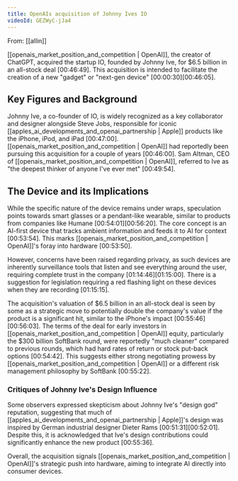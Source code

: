 ```yaml
---
title: OpenAIs acquisition of Johnny Ives IO
videoId: GEZWyC-jJa4
---
```


From: [[allin]] <br/> 

[[openais_market_position_and_competition | OpenAI]], the creator of ChatGPT, acquired the startup IO, founded by Johnny Ive, for $6.5 billion in an all-stock deal <a class="yt-timestamp" data-t="00:46:49">[00:46:49]</a>. This acquisition is intended to facilitate the creation of a new "gadget" or "next-gen device" <a class="yt-timestamp" data-t="00:00:30">[00:00:30]</a><a class="yt-timestamp" data-t="00:46:05">[00:46:05]</a>.

## Key Figures and Background
Johnny Ive, a co-founder of IO, is widely recognized as a key collaborator and designer alongside Steve Jobs, responsible for iconic [[apples_ai_developments_and_openai_partnership | Apple]] products like the iPhone, iPod, and iPad <a class="yt-timestamp" data-t="00:47:00">[00:47:00]</a>. [[openais_market_position_and_competition | OpenAI]] had reportedly been pursuing this acquisition for a couple of years <a class="yt-timestamp" data-t="00:46:00">[00:46:00]</a>. Sam Altman, CEO of [[openais_market_position_and_competition | OpenAI]], referred to Ive as "the deepest thinker of anyone I've ever met" <a class="yt-timestamp" data-t="00:49:54">[00:49:54]</a>.

## The Device and its Implications
While the specific nature of the device remains under wraps, speculation points towards smart glasses or a pendant-like wearable, similar to products from companies like Humane <a class="yt-timestamp" data-t="00:54:01">[00:54:01]</a><a class="yt-timestamp" data-t="00:56:20">[00:56:20]</a>. The core concept is an AI-first device that tracks ambient information and feeds it to AI for context <a class="yt-timestamp" data-t="00:53:54">[00:53:54]</a>. This marks [[openais_market_position_and_competition | OpenAI]]'s foray into hardware <a class="yt-timestamp" data-t="00:53:50">[00:53:50]</a>.

However, concerns have been raised regarding privacy, as such devices are inherently surveillance tools that listen and see everything around the user, requiring complete trust in the company <a class="yt-timestamp" data-t="01:14:46">[01:14:46]</a><a class="yt-timestamp" data-t="01:15:00">[01:15:00]</a>. There is a suggestion for legislation requiring a red flashing light on these devices when they are recording <a class="yt-timestamp" data-t="01:15:15">[01:15:15]</a>.

The acquisition's valuation of $6.5 billion in an all-stock deal is seen by some as a strategic move to potentially double the company's value if the product is a significant hit, similar to the iPhone's impact <a class="yt-timestamp" data-t="00:55:46">[00:55:46]</a><a class="yt-timestamp" data-t="00:56:03">[00:56:03]</a>. The terms of the deal for early investors in [[openais_market_position_and_competition | OpenAI]] equity, particularly the $300 billion SoftBank round, were reportedly "much cleaner" compared to previous rounds, which had hard rates of return or stock put-back options <a class="yt-timestamp" data-t="00:54:42">[00:54:42]</a>. This suggests either strong negotiating prowess by [[openais_market_position_and_competition | OpenAI]] or a different risk management philosophy by SoftBank <a class="yt-timestamp" data-t="00:55:22">[00:55:22]</a>.

### Critiques of Johnny Ive's Design Influence
Some observers expressed skepticism about Johnny Ive's "design god" reputation, suggesting that much of [[apples_ai_developments_and_openai_partnership | Apple]]'s design was inspired by German industrial designer Dieter Rams <a class="yt-timestamp" data-t="00:51:31">[00:51:31]</a><a class="yt-timestamp" data-t="00:52:01">[00:52:01]</a>. Despite this, it is acknowledged that Ive's design contributions could significantly enhance the new product <a class="yt-timestamp" data-t="00:55:36">[00:55:36]</a>.

Overall, the acquisition signals [[openais_market_position_and_competition | OpenAI]]'s strategic push into hardware, aiming to integrate AI directly into consumer devices.